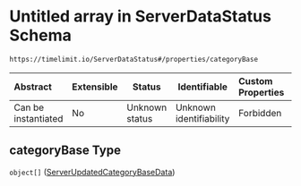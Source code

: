 # Untitled array in ServerDataStatus Schema

```txt
https://timelimit.io/ServerDataStatus#/properties/categoryBase
```




| Abstract            | Extensible | Status         | Identifiable            | Custom Properties | Additional Properties | Access Restrictions | Defined In                                                                            |
| :------------------ | ---------- | -------------- | ----------------------- | :---------------- | --------------------- | ------------------- | ------------------------------------------------------------------------------------- |
| Can be instantiated | No         | Unknown status | Unknown identifiability | Forbidden         | Allowed               | none                | [ServerDataStatus.schema.json\*](ServerDataStatus.schema.json "open original schema") |

## categoryBase Type

`object[]` ([ServerUpdatedCategoryBaseData](serverdatastatus-definitions-serverupdatedcategorybasedata.md))
